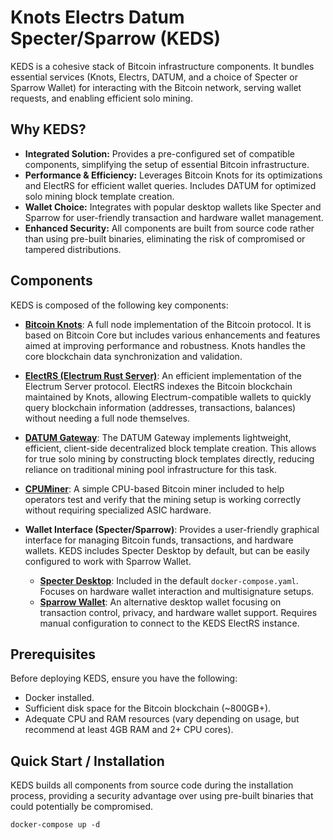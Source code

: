 # Knots Electrs Datum Specter/Sparrow (KEDS)

KEDS is a cohesive stack of Bitcoin infrastructure components. It bundles essential services (Knots, Electrs, DATUM, and a choice of Specter or Sparrow Wallet) for interacting with the Bitcoin network, serving wallet requests, and enabling efficient solo mining.

## Why KEDS?

*   **Integrated Solution:** Provides a pre-configured set of compatible components, simplifying the setup of essential Bitcoin infrastructure.
*   **Performance & Efficiency:** Leverages Bitcoin Knots for its optimizations and ElectRS for efficient wallet queries. Includes DATUM for optimized solo mining block template creation.
*   **Wallet Choice:** Integrates with popular desktop wallets like Specter and Sparrow for user-friendly transaction and hardware wallet management.
*   **Enhanced Security:** All components are built from source code rather than using pre-built binaries, eliminating the risk of compromised or tampered distributions.

## Components

KEDS is composed of the following key components:

*   **[Bitcoin Knots](https://bitcoinknots.org/)**: A full node implementation of the Bitcoin protocol. It is based on Bitcoin Core but includes various enhancements and features aimed at improving performance and robustness. Knots handles the core blockchain data synchronization and validation.

*   **[ElectRS (Electrum Rust Server)](https://github.com/romanz/electrs)**: An efficient implementation of the Electrum Server protocol. ElectRS indexes the Bitcoin blockchain maintained by Knots, allowing Electrum-compatible wallets to quickly query blockchain information (addresses, transactions, balances) without needing a full node themselves.

*   **[DATUM Gateway](https://github.com/datum-project/datum)**: The DATUM Gateway implements lightweight, efficient, client-side decentralized block template creation. This allows for true solo mining by constructing block templates directly, reducing reliance on traditional mining pool infrastructure for this task.

*   **[CPUMiner](https://github.com/pooler/cpuminer)**: A simple CPU-based Bitcoin miner included to help operators test and verify that the mining setup is working correctly without requiring specialized ASIC hardware.

*   **Wallet Interface (Specter/Sparrow)**: Provides a user-friendly graphical interface for managing Bitcoin funds, transactions, and hardware wallets. KEDS includes Specter Desktop by default, but can be easily configured to work with Sparrow Wallet.
    *   **[Specter Desktop](https://specter.solutions/)**: Included in the default `docker-compose.yaml`. Focuses on hardware wallet interaction and multisignature setups.
    *   **[Sparrow Wallet](https://sparrowwallet.com/)**: An alternative desktop wallet focusing on transaction control, privacy, and hardware wallet support. Requires manual configuration to connect to the KEDS ElectRS instance.

## Prerequisites

Before deploying KEDS, ensure you have the following:

*   Docker installed.
*   Sufficient disk space for the Bitcoin blockchain (~800GB+).
*   Adequate CPU and RAM resources (vary depending on usage, but recommend at least 4GB RAM and 2+ CPU cores).

## Quick Start / Installation

KEDS builds all components from source code during the installation process, providing a security advantage over using pre-built binaries that could potentially be compromised.

```
docker-compose up -d
```
